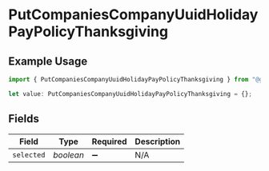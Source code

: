 # PutCompaniesCompanyUuidHolidayPayPolicyThanksgiving

## Example Usage

```typescript
import { PutCompaniesCompanyUuidHolidayPayPolicyThanksgiving } from "@gusto/embedded-api/models/operations";

let value: PutCompaniesCompanyUuidHolidayPayPolicyThanksgiving = {};
```

## Fields

| Field              | Type               | Required           | Description        |
| ------------------ | ------------------ | ------------------ | ------------------ |
| `selected`         | *boolean*          | :heavy_minus_sign: | N/A                |